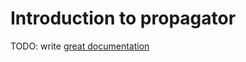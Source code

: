 # Introduction to propagator

TODO: write [great documentation](http://jacobian.org/writing/what-to-write/)
